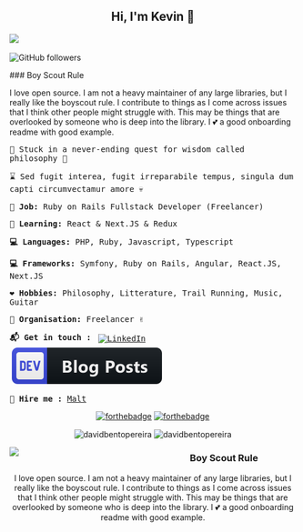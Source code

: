 <div width="15" align='center' >

## Hi, I'm Kevin :wave:
  </div>
  <p>
<div width="15" align='left' >

![](https://media0.giphy.com/media/9rtpurjbqiqZXbBBet/giphy.gif?cid=ecf05e47pv9lo5zjtl9q1b15dz0qoh7xs9od4kkkm6sau0xy&rid=giphy.gif&ct=g)

![GitHub followers](https://img.shields.io/github/followers/xkokev?style=social)

</div>
</p>
### Boy Scout Rule

I love open source. I am not a heavy maintainer of any large libraries, but I really like the boyscout rule. I contribute to things as I come across issues that I think other people might struggle with. This may be things that are overlooked by someone who is deep into the library. I 💕 a good onboarding readme with good example.

<samp>
  
:bee: Stuck in a never-ending quest for wisdom called philosophy :seedling:

:hourglass: Sed fugit interea, fugit irreparabile tempus, singula dum capti circumvectamur amore :skull:

**:gem: Job:** Ruby on Rails Fullstack Developer (Freelancer)

**:school_satchel: Learning:** React & Next.JS & Redux

**:computer: Languages:** PHP, Ruby, Javascript, Typescript

**:computer: Frameworks:** Symfony, Ruby on Rails, Angular, React.JS, Next.JS

**:heart: Hobbies:** Philosophy, Litterature, Trail Running, Music, Guitar

**:office: Organisation:** Freelancer :v:

**:mailbox_with_mail: Get in touch :**
<a href="https://www.linkedin.com/in/david-bento-pereira/">
<img src="https://raw.githubusercontent.com/MikeCodesDotNET/MikeCodesDotNET/a8abbf37441f3253f74ea255a47f289208d7568c/Resources/linkedIn.svg" alt="LinkedIn" style="vertical-align:top; margin:4px">
</a>
<a href="https://dev.to/bento">
<img src="https://github.com/MikeCodesDotNET/ColoredBadges/blob/master/svg/blogs/devto.svg" alt="Dev.to" style="vertical-align:top; margin:4px"></img>
</a>

**:briefcase: Hire me :** [Malt](https://www.malt.fr/profile/davidbentopereira)

</samp>

<div align="center">

[![forthebadge](https://forthebadge.com/images/badges/uses-badges.svg)](https://forthebadge.com)
[![forthebadge](https://forthebadge.com/images/badges/built-with-love.svg)](https://forthebadge.com)

<img align="center" src="https://github-readme-stats.vercel.app/api/top-langs/?username=davidbentopereira&layout=compact&hide=html" alt="davidbentopereira" />
<img align="center" src="https://github-readme-stats.vercel.app/api?username=davidbentopereira&show_icons=true" alt="davidbentopereira" />

 <p>
  <img width="250" align='left' src="https://github.com/WaylonWalker/WaylonWalker/blob/main/icon/hacktoberfest.png?raw=true">
</p>
 
### Boy Scout Rule

I love open source. I am not a heavy maintainer of any large libraries, but I really like the boyscout rule. I contribute to things as I come across issues that I think other people might struggle with. This may be things that are overlooked by someone who is deep into the library. I 💕 a good onboarding readme with good example.

